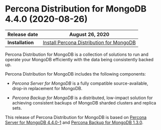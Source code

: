 # Percona Distribution for MongoDB 4.4.0 (2020-08-26)
 
| **Release date** | August 26, 2020   |
| ---------------- | ------------------ |
| **Installation** | [Install Percona Distribution for MongoDB](installation.md)|

Percona Distribution for MongoDB is a collection of solutions to run and operate your
MongoDB efficiently with the data being consistently backed up.

Percona Distribution for MongoDB includes the following components:

* *Percona Server for MongoDB* is a fully compatible source-available, drop-in replacement
for MongoDB.

* *Percona Backup for MongoDB* is a distributed, low-impact solution for achieving
consistent backups of MongoDB sharded clusters and replica sets.

This release of Percona Distribution for MongoDB is based on [Percona Server for MongoDB 4.4.0-1](https://docs.percona.com/percona-server-for-mongodb/4.4/release_notes/4.4.0-1.htm) and [Percona Backup for MongoDB 1.3.0](https://docs.percona.com/percona-backup-mongodb/release-notes/1.3.0.html).
